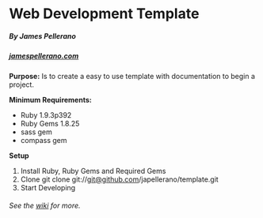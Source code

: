 # Web Development Template  
##### By James Pellerano
##### [jamespellerano.com](http://jamespellerano.com)

**Purpose:** Is to create a easy to use template with documentation to begin a project.

**Minimum Requirements:**  
* Ruby 1.9.3p392
* Ruby Gems 1.8.25
* sass gem
* compass gem

**Setup**
1. Install Ruby, Ruby Gems and Required Gems
2. Clone 
  git clone git://git@github.com/japellerano/template.git
3. Start Developing 



###### See the [wiki](https://bitbucket.org/japellerano/web-development-template/wiki/Home) for more.